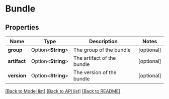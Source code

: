 # Bundle

## Properties

Name | Type | Description | Notes
------------ | ------------- | ------------- | -------------
**group** | Option<**String**> | The group of the bundle | [optional]
**artifact** | Option<**String**> | The artifact of the bundle | [optional]
**version** | Option<**String**> | The version of the bundle | [optional]

[[Back to Model list]](../README.md#documentation-for-models) [[Back to API list]](../README.md#documentation-for-api-endpoints) [[Back to README]](../README.md)


